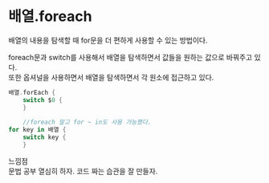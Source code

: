 # 배열.foreach
배열의 내용을 탐색할 때 for문을 더 편하게 사용할 수 있는 방법이다.

foreach문과 switch를 사용해서 배열을 탐색하면서 값들을 원하는 값으로 바꿔주고 있다.<br>
또한 옵셔널을 사용하면서 배열을 탐색하면서 각 원소에 접근하고 있다.
```swift
배열.forEach {
    switch $0 {
    }
    
    //foreach 말고 for ~ in도 사용 가능했다.
for key in 배열 {
    switch key {
    }
```

느낌점<br>
문법 공부 열심히 하자. 코드 짜는 습관을 잘 만들자. 
